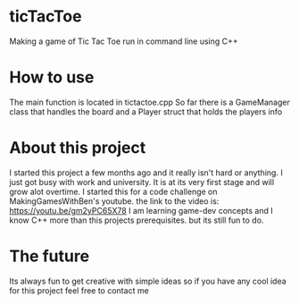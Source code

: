 # ticTacToe
Making a game of Tic Tac Toe run in command line using C++

# How to use
The main function is located in tictactoe.cpp
So far there is a GameManager class that handles the board and a Player struct that holds the players info

# About this project
I started this project a few months ago and it really isn't hard or anything.
I just got busy with work and university. 
It is at its very first stage and will grow alot overtime. 
I started this for a code challenge on MakingGamesWithBen's youtube. the link to the video is:
https://youtu.be/gm2yPC65X78
I am learning game-dev concepts and I know C++ more than this projects prerequisites. but its still fun to do.

# The future
Its always fun to get creative with simple ideas so if you have any cool idea for this project feel free to contact me
